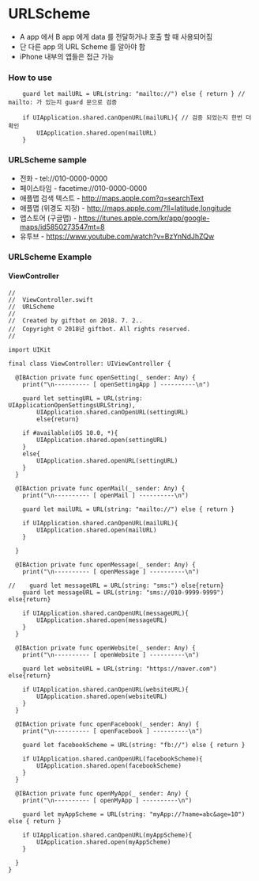# URLScheme
- A app 에서 B app 에게 data 를 전달하거나 호출 할 때 사용되어짐
- 단 다른 app 의 URL Scheme 를 알아야 함
- iPhone 내부의 앱들은 접근 가능

### How to use 
```
    guard let mailURL = URL(string: "mailto://") else { return } // mailto: 가 있는지 guard 문으로 검증
    
    if UIApplication.shared.canOpenURL(mailURL){ // 검증 되었는지 한번 더 확인 
        UIApplication.shared.open(mailURL) 
    }
```

### URLScheme sample

- 전화 - tel://010-0000-0000
- 페이스타임 - facetime://010-0000-0000
- 애플맵 검색 텍스트 - http://maps.apple.com?q=searchText
- 애플맵 (위경도 지정) - http://maps.apple.com/?ll=latitude,longitude
- 앱스토어 (구글맵) - https://itunes.apple.com/kr/app/google-maps/id5850273547mt=8
- 유투브 - https://www.youtube.com/watch?v=BzYnNdJhZQw



### URLScheme Example
#### ViewController

```
//
//  ViewController.swift
//  URLScheme
//
//  Created by giftbot on 2018. 7. 2..
//  Copyright © 2018년 giftbot. All rights reserved.
//

import UIKit

final class ViewController: UIViewController {
  
  @IBAction private func openSetting(_ sender: Any) {
    print("\n---------- [ openSettingApp ] ----------\n")
    
    guard let settingURL = URL(string: UIApplicationOpenSettingsURLString),
        UIApplication.shared.canOpenURL(settingURL)
        else{return}
    
    if #available(iOS 10.0, *){
        UIApplication.shared.open(settingURL)
    }
    else{
        UIApplication.shared.openURL(settingURL)
    }
  }
  
  @IBAction private func openMail(_ sender: Any) {
    print("\n---------- [ openMail ] ----------\n")
    
    guard let mailURL = URL(string: "mailto://") else { return }
    
    if UIApplication.shared.canOpenURL(mailURL){
        UIApplication.shared.open(mailURL)
    }
    
  }

  @IBAction private func openMessage(_ sender: Any) {
    print("\n---------- [ openMessage ] ----------\n")
    
//    guard let messageURL = URL(string: "sms:") else{return}
    guard let messageURL = URL(string: "sms://010-9999-9999") else{return}
    
    if UIApplication.shared.canOpenURL(messageURL){
        UIApplication.shared.open(messageURL)
    }
  }
  
  @IBAction private func openWebsite(_ sender: Any) {
    print("\n---------- [ openWebsite ] ----------\n")
    
    guard let websiteURL = URL(string: "https://naver.com") else{return}
    
    if UIApplication.shared.canOpenURL(websiteURL){
        UIApplication.shared.open(websiteURL)
    }
  }
  
  @IBAction private func openFacebook(_ sender: Any) {
    print("\n---------- [ openFacebook ] ----------\n")
    
    guard let facebookScheme = URL(string: "fb://") else { return }
    
    if UIApplication.shared.canOpenURL(facebookScheme){
        UIApplication.shared.open(facebookScheme)
    }
  }
  
  @IBAction private func openMyApp(_ sender: Any) {
    print("\n---------- [ openMyApp ] ----------\n")
    
    guard let myAppScheme = URL(string: "myApp://?name=abc&age=10") else { return }
    
    if UIApplication.shared.canOpenURL(myAppScheme){
        UIApplication.shared.open(myAppScheme)
    }
    
  }
}

```
